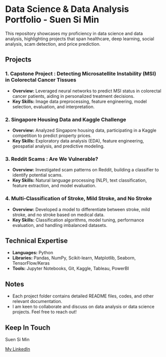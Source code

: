 # Data Science & Data Analysis Portfolio - Suen Si Min

This repository showcases my proficiency in data science and data analysis, highlighting projects that span healthcare, deep learning, social analysis, scam detection, and price prediction.

## Projects

### 1. Capstone Project : Detecting Microsatellite Instability (MSI) in Colorectal Cancer Tissues

* **Overview:** Leveraged neural networks to predict MSI status in colorectal cancer patients, aiding in personalized treatment decisions.
* **Key Skills:** Image data preprocessing, feature engineering, model selection, evaluation, and interpretation.

### 2. Singapore Housing Data and Kaggle Challenge

* **Overview:** Analyzed Singapore housing data, participating in a Kaggle competition to predict property prices.
* **Key Skills:** Exploratory data analysis (EDA), feature engineering, geospatial analysis, and predictive modeling.

### 3. Reddit Scams : Are We Vulnerable?

* **Overview:** Investigated scam patterns on Reddit, building a classifier to identify potential scams.
* **Key Skills:** Natural language processing (NLP), text classification, feature extraction, and model evaluation.

### 4. Multi-Classification of Stroke, Mild Stroke, and No Stroke

* **Overview:** Developed a model to differentiate between stroke, mild stroke, and no stroke based on medical data.
* **Key Skills:** Classification algorithms, model tuning, performance evaluation, and handling imbalanced datasets.

## Technical Expertise

* **Languages:** Python
* **Libraries:** Pandas, NumPy, Scikit-learn, Matplotlib, Seaborn, TensorFlow/Keras
* **Tools:** Jupyter Notebooks, Git, Kaggle, Tableau, PowerBI

## Notes

* Each project folder contains detailed README files, codes, and other relevant documentation.
* I am keen to collaborate and discuss on data analysis or data science projects. Feel free to reach out!

## Keep In Touch

Suen Si Min

[My LinkedIn](linkedin.com/in/si-min-suen)
